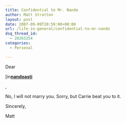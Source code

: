 ```yaml
---
title: Confidential to Mr. Nando
author: Matt Stratton
layout: post
date: 2007-09-09T20:59:00+00:00
url: /life-in-general/confidential-to-mr-nando
dsq_thread_id:
  - 28263254
categories:
  - Personal

---
```

Dear 

<div class="ljuser">
  <a href="http://nandoasti.livejournal.com/profile"><img width="17" height="17" src="http://stat.livejournal.com/img/userinfo.gif" alt="[info]" style="border:0 none;vertical-align:bottom;" /></a><a href="http://nandoasti.livejournal.com/"><b>nandoasti</b></a>
</div>

,

No, I will not marry you. Sorry, but Carrie beat you to it.

Sincerely,

Matt